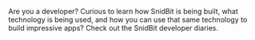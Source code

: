Are you a developer? Curious to learn how SnidBit is being built, what technology is being used, and how you can use that same technology to build impressive apps? Check out the SnidBit developer diaries.
